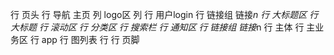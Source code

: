 行 页头
    行 导航 主页
        列 logo区
        列 
            行 用户login
            行 链接组
                链接*n
    行 大标题区
        行 大标题
        行 滚动区
        行 分类区
        行 搜索栏
    行 通知区
        行 链接组
            链接*n
行 主体
    行 主业务区
    行 app
    行 图列表
    行 
行 页脚
